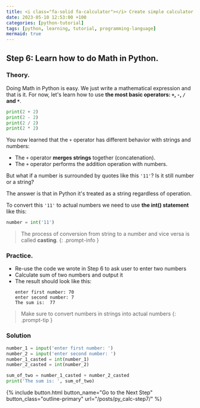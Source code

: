 ```yaml
--- 
title: <i class="fa-solid fa-calculator"></i> Create simple calculator - Step 6
date: 2023-05-10 12:53:00 +100
categories: [python-tutorial]
tags: [python, learning, tutorial, programming-language]
mermaid: true
---
```


## Step 6: Learn how to do Math in Python. 

### Theory.

Doing Math in Python is easy. We just write a mathematical expression and that is it. For now, let's learn how to use **the most basic operators: `+`, `-`, `/` and `*`**.
```python
print(2 + 2)
print(2 - 2)
print(2 / 2)
print(2 * 2)
```

You now learned that the `+` operator has different behavior with strings and numbers:
- The `+` operator **merges strings** together (concatenation).
- The `+` operator performs the addition operation with numbers. 

But what if a number is surrounded by quotes like this `'11'`? 
Is it still number or a string?  

The answer is that in Python it's treated as a string regardless of operation.

To convert this `'11'` to actual numbers we need to use **the int() statement** like this:
```python
number = int('11')
```
> The process of conversion from string to a number and vice versa is called **casting**.
{: .prompt-info }

### Practice. 

- Re-use the code we wrote in Step 6 to ask user to enter two numbers
- Calculate sum of two numbers and output it 
- The result should look like this:
  ```
  enter first number: 70
  enter second number: 7
  The sum is:  77
  ```

> Make sure to convert numbers in strings into actual numbers
{: .prompt-tip }

### Solution

```python
number_1 = input('enter first number: ')
number_2 = input('enter second number: ')
number_1_casted = int(number_1)
number_2_casted = int(number_2)

sum_of_two = number_1_casted + number_2_casted
print('The sum is: ', sum_of_two)
```

 {% include button.html button_name="Go to the Next Step" button_class="outline-primary" url="/posts/py_calc-step7/" %}
